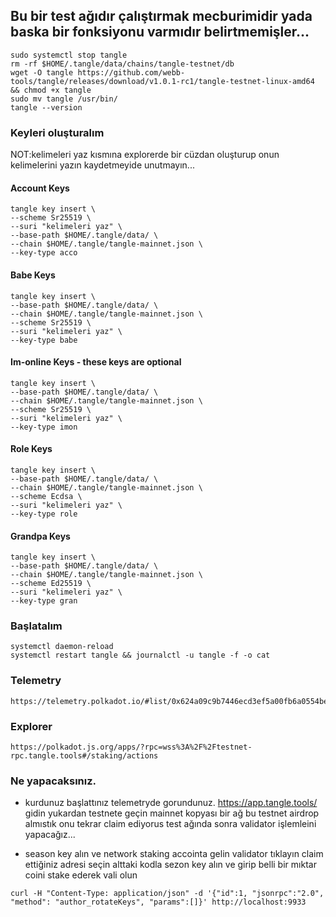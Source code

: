 ## Bu bir test ağıdır çalıştırmak mecburimidir yada baska bir fonksiyonu varmıdır belirtmemişler...

```
sudo systemctl stop tangle
rm -rf $HOME/.tangle/data/chains/tangle-testnet/db
wget -O tangle https://github.com/webb-tools/tangle/releases/download/v1.0.1-rc1/tangle-testnet-linux-amd64 && chmod +x tangle
sudo mv tangle /usr/bin/
tangle --version
```
### Keyleri oluşturalım
NOT:kelimeleri yaz   kısmına explorerde bir cüzdan oluşturup onun kelimelerini yazın kaydetmeyide unutmayın...
#### Account Keys
```
tangle key insert \
--scheme Sr25519 \
--suri "kelimeleri yaz" \
--base-path $HOME/.tangle/data/ \
--chain $HOME/.tangle/tangle-mainnet.json \
--key-type acco
```
#### Babe Keys
```
tangle key insert \
--base-path $HOME/.tangle/data/ \
--chain $HOME/.tangle/tangle-mainnet.json \
--scheme Sr25519 \
--suri "kelimeleri yaz" \
--key-type babe
```
#### Im-online Keys - these keys are optional
```
tangle key insert \
--base-path $HOME/.tangle/data/ \
--chain $HOME/.tangle/tangle-mainnet.json \
--scheme Sr25519 \
--suri "kelimeleri yaz" \
--key-type imon
```
#### Role Keys
```
tangle key insert \
--base-path $HOME/.tangle/data/ \
--chain $HOME/.tangle/tangle-mainnet.json \
--scheme Ecdsa \
--suri "kelimeleri yaz" \
--key-type role
```
#### Grandpa Keys

 ```
tangle key insert \
--base-path $HOME/.tangle/data/ \
--chain $HOME/.tangle/tangle-mainnet.json \
--scheme Ed25519 \
--suri "kelimeleri yaz" \
--key-type gran
```
### Başlatalım
```
systemctl daemon-reload
systemctl restart tangle && journalctl -u tangle -f -o cat
```
### Telemetry
```
https://telemetry.polkadot.io/#list/0x624a09c9b7446ecd3ef5a00fb6a0554be1cd6e4472da050bd45a2a61c62d96c2
```
### Explorer
```
https://polkadot.js.org/apps/?rpc=wss%3A%2F%2Ftestnet-rpc.tangle.tools#/staking/actions
```
### Ne yapacaksınız.

- kurdunuz başlattınız telemetryde gorundunuz. https://app.tangle.tools/ gidin  yukardan testnete geçin mainnet kopyası bir ağ bu testnet  airdrop almıstık onu tekrar claim ediyorus test ağında sonra validator işlemleini yapacağız...

- season key alın ve network staking accointa gelin validator tıklayın claim ettiğiniz adresi seçin  alttaki kodla sezon key alın ve girip belli bir mıktar coini stake ederek vali olun
```
curl -H "Content-Type: application/json" -d '{"id":1, "jsonrpc":"2.0", "method": "author_rotateKeys", "params":[]}' http://localhost:9933
```

